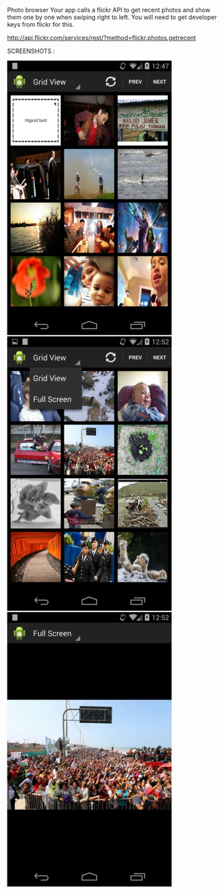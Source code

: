 
Photo browser
Your app calls a flickr API to get recent photos and show them one by one when swiping right to left. You will need to get developer keys from flickr for this.

http://api.flickr.com/services/rest/?method=flickr.photos.getrecent


SCREENSHOTS : 


![alt 1](raw/1.jpg)
![alt 2](raw/2.jpg)
![alt 3](raw/3.jpg)
